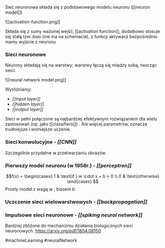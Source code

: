 Sieć neuronowa składa się z podstawowego modelu neuronu ([[neuron model]])

![[activation-function.png]]

Składa się z sumy ważonej wejść, [[activation function]], dodatkowo stosuje się stałą tzw. *bias* (nie ma na schemacie), z funkcji aktywacji bezpośrednio mamy wyjście z neuronu

### Sieci neuronowe

Neurony składają się na warstwy; warstwy łączą się między sobą, tworząc sieci.

![[neural network model.png]]

Wyróżniamy:
- *[[input layer]]*
- *[[hidden layer]]*
- *[[output layer]]*

Sieci w pełni połączone są najbardziej efektywnym rozwiązaniem dla wielu zastosowań (np. jako [[classifiers]]) .
Ale więcej parametrów, oznacza trudniejsze i wolniejsze uczenie.

### Sieci konwolucyjne - *[[CNN]]*

Szczególnie przydatne w przetwarzaniu obrazów


### Pierwszy model neuronu (w 1958r.) - *[[perceptron]]*

$$f(x) =
\begin{cases} 
      1 & \text{if } w \cdot x + b > 0 \\
     0 & \text{otherwise} 
\end{cases}
$$
Prosty model z wagą $w$ , biasem $b$. 

### Uczczenie sieci wielowarstwowych - *[[backpropagation]]*

### Impulsowe sieci neuronowe - *[[spiking neural network]]*
Bardziej zbliżone do mechanizmu działania biologicznych sieci neuronowych.
https://arxiv.org/pdf/1804.08150



#machineLearning #neuralNetwork